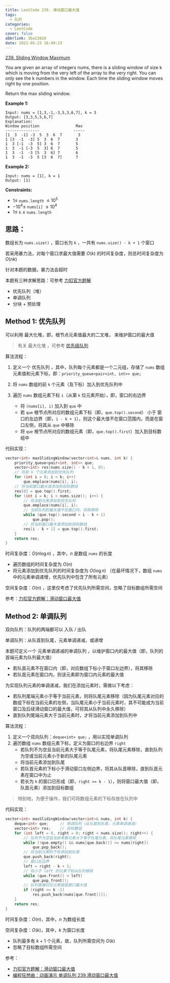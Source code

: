 ```yaml
---
title: LeetCode 239. 滑动窗口最大值
tags:
  - 队列
categories:
  - LeetCode
cover: false
abbrlink: 3ba13828
date: 2022-05-23 16:49:23
---
```


[239. Sliding Window Maximum](https://leetcode.cn/problems/sliding-window-maximum/)


You are given an array of integers nums, there is a sliding window of size k which is moving from the very left of the array to the very right. You can only see the k numbers in the window. Each time the sliding window moves right by one position.

Return the max sliding window.

 

**Example 1:**

    Input: nums = [1,3,-1,-3,5,3,6,7], k = 3
    Output: [3,3,5,5,6,7]
    Explanation: 
    Window position                Max
    ---------------               -----
    [1  3  -1] -3  5  3  6  7       3
    1 [3  -1  -3] 5  3  6  7       3
    1  3 [-1  -3  5] 3  6  7       5
    1  3  -1 [-3  5  3] 6  7       5
    1  3  -1  -3 [5  3  6] 7       6
    1  3  -1  -3  5 [3  6  7]      7


**Example 2:**

    Input: nums = [1], k = 1
    Output: [1]
 

**Constraints:**

 - $1 \le$ `nums.length` $\le 10^5$
 - $-10^4 \le$ `nums[i]` $\le 10^4$
 - $1 \le$ `k` $\le$ `nums.length`


## 思路：

数组长为 `nums.size()` ，窗口长为 `k` ，一共有 `nums.size() - k + 1` 个窗口

若采用暴力法，对每个窗口求最大值需要 $O(k)$ 的时间复杂度，则总时间复杂度为 $O(n k)$

针对本题的数据，暴力法会超时

本题有三种求解思路：可参考 [力扣官方题解](https://leetcode.cn/problems/sliding-window-maximum/solution/dong-hua-yan-shi-dan-diao-dui-lie-239hua-hc5u/)
 - 优先队列（堆）
 - 单调队列
 - 分块 + 预处理


## Method 1: 优先队列

可以利用 最大化堆，即，根节点元素值最大的二叉堆， 来维护窗口的最大值

> 有关 最大化堆 ，可参考 [优先级队列](https://jiankychen.github.io/posts/a21107fc)

算法流程：

1. 定义一个 优先队列 ，其中，队列每个元素都是一个二元组，存储了 `nums` 数组元素值和元素下标，即：`priority_queue<pair<int, int>> que;`

2. 将 `nums` 数组的前 `k` 个元素（及下标）加入到优先队列中

3. 遍历 `nums` 数组元素下标 `i`（从第 `k` 位元素开始），即，窗口的右边界

     - 将 `(nums[i], i)` 加入到 `que` 中
     - 若 `que` 根节点所对应的数组元素下标（即，`que.top().second`） 小于 窗口的左边界（即，`i - k + 1`），则这个最大值不在窗口范围内，而是在窗口左侧，将其从 `que` 中移除
     - 将 `que` 根节点所对应的数组元素（即，`que.top().first`）加入到目标数组中

代码实现：

```cpp
vector<int> maxSlidingWindow(vector<int>& nums, int k) {
    priority_queue<pair<int, int>> que;
    vector<int> res(nums.size() - k + 1, 0);
    // 将前 k 个元素添加到优先队列
    for (int i = 0; i < k; i++)
        que.emplace(nums[i], i);
    // 将当前窗口最大值添加到目标数组
    res[0] = que.top().first;
    for (int i = k; i < nums.size(); i++) {
        // 将当前元素添加到优先队列
        que.emplace(nums[i], i);
        // 当前队列的最大值不在窗口内，将其移除
        while (que.top().second < i - k + 1)
            que.pop();
        // 将当前窗口最大值添加到目标数组
        res[i - k + 1] = que.top().first;
    }
    return res;
}
```

时间复杂度：$O(n \log{n})$ ，其中，$n$ 是数组 `nums` 的长度
 - 遍历数组的时间复杂度为 $O(n)$
 - 将元素添加到优先队列的时间复杂度为 $O(\log{n})$ （在最坏情况下，数组 `nums` 中的元素单调递增，优先队列中包含了所有元素）

空间复杂度：$O(n)$ ，这里仅考虑了优先队列所需空间，忽略了目标数组所需空间

参考：[力扣官方题解：滑动窗口最大值](https://leetcode.cn/problems/sliding-window-maximum/solution/dong-hua-yan-shi-dan-diao-dui-lie-239hua-hc5u/)


## Method 2: 单调队列

双向队列：队列的两端都可以 入队 / 出队

单调队列：从队首到队尾，元素单调递减，或递增

本题可定义一个 元素单调递减的单调队列 ，以维护窗口内的最大值（即，队列的首端元素为队列最大值）
 - 若队首元素不在窗口内（即，对应数组下标小于窗口左边界），将其移除
 - 若队首元素在窗口内，则该元素即为窗口内元素的最大值

为实现队列元素的单调递减，我们在添加元素时，需做以下考虑：
 - 若队列尾端元素小于等于当前元素，则将队尾元素移除（因为队尾元素对应的数组下标在当前元素的左侧，当队尾元素小于当前元素时，其不可能成为当前窗口及后续滑动窗口的最大值，可将其从队列中永久移除）
 - 直到队列尾端元素大于当前元素时，才将当前元素添加到队列中


算法流程：

1. 定义一个双向队列：`deque<int> que;` ，用以实现单调队列
2. 遍历数组 `nums` 数组元素下标，定义为窗口的右边界 `right`
    - 若队列不为空且当前元素大于等于队尾元素，将队尾元素移除，直到队列为空或当前元素小于新的队尾元素
     - 将当前元素添加到队尾
     - 若队首元素的下标小于滑动窗口左侧边界，将其从队首移除，直到队首元素在窗口中为止
     - 若长为 `k` 的窗口已形成（即，`right >= k - 1`），则将窗口最大值（即，队首元素）添加到目标数组

> 特别地，为便于操作，我们可将数组元素的下标存放在队列中

代码实现：

```cpp
vector<int> maxSlidingWindow(vector<int>& nums, int k) {
    deque<int> que;     // 单调队列（从队首到队尾，元素单调递减）
    vector<int> res;    // 目标数组
    for (int left = 0, right = 0; right < nums.size(); right++) {
        // 队列不为空且当前考察元素大于等于队尾元素，将队尾元素移除
        while (!que.empty() && nums[que.back()] <= nums[right])
            que.pop_back();
        // 将当前元素的下标添加到队尾
        que.push_back(right);
        // 窗口左边界
        left = right - k + 1;
        // 将小于 left 的元素下标从队列移除
        while (que.front() < left)
            que.pop_front();
        // 队列首端对应元素就是窗口最大值
        if (right >= k -1)
            res.push_back(nums[que.front()]);
    }
    return res;
}
```

时间复杂度：$O(n)$，其中，$n$ 为数组长度

空间复杂度：$O(k)$，其中，$k$ 为窗口长度
 - 队列最多有 $k + 1$ 个元素，故，队列所需空间为 $O(k)$
 - 忽略了目标数组所需空间


参考：
 - [力扣官方题解：滑动窗口最大值](https://leetcode.cn/problems/sliding-window-maximum/solution/dong-hua-yan-shi-dan-diao-dui-lie-239hua-hc5u/)
 - [编程狂想曲：动画演示 单调队列 239.滑动窗口最大值](https://leetcode.cn/problems/sliding-window-maximum/solution/dong-hua-yan-shi-dan-diao-dui-lie-239hua-hc5u/)